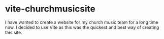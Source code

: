 # vite-churchmusicsite

I have wanted to create a website for my church music team for a long time now. I decided to use Vite as this was the quickest and best way of creating this site.
